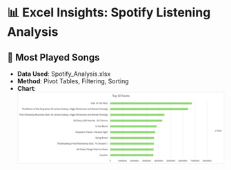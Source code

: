 # 📊 Excel Insights: Spotify Listening Analysis
## 🎵 Most Played Songs
- **Data Used**: Spotify_Analysis.xlsx
- **Method**: Pivot Tables, Filtering, Sorting
- **Chart**: ![Most Played Songs](images/most_played_songs.png)

